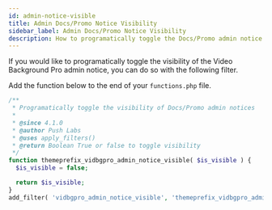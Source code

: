 ```yaml
---
id: admin-notice-visible 
title: Admin Docs/Promo Notice Visibility
sidebar_label: Admin Docs/Promo Notice Visibility
description: How to programatically toggle the Docs/Promo admin notice
---
```


If you would like to programatically toggle the visibility of the Video Background Pro admin notice, you can do so with the following filter.

Add the function below to the end of your `functions.php` file. 

```php
/**
 * Programatically toggle the visibility of Docs/Promo admin notices
 *
 * @since 4.1.0
 * @author Push Labs
 * @uses apply_filters()
 * @return Boolean True or false to toggle visibility 
 */
function themeprefix_vidbgpro_admin_notice_visible( $is_visible ) {
  $is_visible = false;

  return $is_visible;
}
add_filter( 'vidbgpro_admin_notice_visible', 'themeprefix_vidbgpro_admin_notice_visible' );
```
